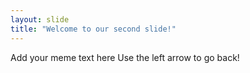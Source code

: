 ```yaml
---
layout: slide
title: "Welcome to our second slide!"
---
```

Add your meme text here
Use the left arrow to go back!
